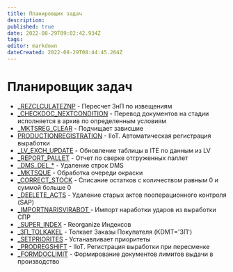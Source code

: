 ```yaml
---
title: Планировщик задач
description: 
published: true
date: 2022-08-29T09:02:42.934Z
tags: 
editor: markdown
dateCreated: 2022-08-29T08:44:45.264Z
---
```


# Планировщик задач

* [\_REZCLCULATEZNP](\_rezclculateznp.md) - Пересчет ЗнП по извещениям
* [\_CHECKDOC\_NEXTCONDITION](\_checkdoc\_nextcondition.md) - Перевод документов на стадии исполняется в архив по определенным условиям
* [\_MKTSREG\_CLEAR](\_mktsreg\_clear.md) - Подчищает зависшие
* [PRODUCTIONREGISTRATION](productionregistration.md) - IIoT. Автоматическая регистрация выработки
* [\_LV\_EXCH\_UPDATE](\_lv\_exch\_update.md) - Обновление таблицы в ITE по данным из LV
* [\_REPORT\_PALLET](\_report\_pallet.md) - Отчет по сверке отгруженных паллет
* [\_DMS\_DEL\_\*](\_dms\_del\_.md) - Удаление строк DMS
* [\_MKTSQUE](\_mktsque.md) - Обработка очереди окраски
* [\_CORRECT\_STOCK](\_correct\_stock.md) - Списание остатков с количеством равным 0 и суммой больше 0
* [\_DEELETE\_ACTS](\_deelete\_acts.md) - Удаление старых актов пооперационного контроля (SAP)
* [\_IMPORTNARISVIRABOT ](\_importnarisvirabot.md)- Импорт наработки ударов из выработки СПР
* [\_SUPER\_INDEX](\_super\_index.md) - Reorganize Индексов
* [\_ЗП\_TOLKAKEL](\_zp\_tolkakel.md) - Толкает Заказы Покупателя (KDMT='ЗП')
* [\_SETPRIORITES](\_setpriorites.md) - Устанавливает приоритеты
* [\_PRODREGSHIFT](\_prodregshift.md) - IIoT. Регистрация выработки при пересменке
* [\_FORMDOCLIMIT](\_formdoclimit.md) - Формирование документов лимитов выдачи в производство
